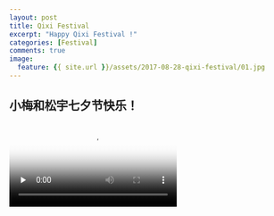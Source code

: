 ```yaml
---
layout: post
title: Qixi Festival
excerpt: "Happy Qixi Festival !"
categories: [Festival]
comments: true
image:
  feature: {{ site.url }}/assets/2017-08-28-qixi-festival/01.jpg
---
```


## 小梅和松宇七夕节快乐！

<video id="video" controls="" preload="none" poster="{{ site.url }}/assets/2017-08-28-qixi-festival/01.jpg">
      <source id="mp4" src="{{ site.url }}/assets/2017-08-28-qixi-festival/the-memory-of-meiyu.mp4" type="video/mp4">
      <p>Your user agent does not support the HTML5 Video element.</p>
</video>
